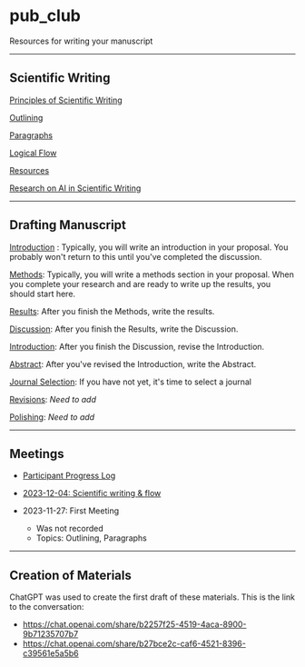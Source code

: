 # pub_club

Resources for writing your manuscript

---

## Scientific Writing

[Principles of Scientific Writing](sci_writing.md)

[Outlining](outlining.md)

[Paragraphs](paragraphs.md)

[Logical Flow](flow.md)

[Resources](resources.md)

[Research on AI in Scientific Writing](https://scholar.google.com/scholar?cites=7953410083180636368&as_sdt=5,44&sciodt=0,44&hl=en)

---

## Drafting Manuscript

[Introduction](introduction.md) : Typically, you will write an introduction in your proposal.  You probably won't return to this until you've completed the discussion.

[Methods](methods.md): Typically, you will write a methods section in your proposal.  When you complete your research and are ready to write up the results, you should start here.

[Results](results.md): After you finish the Methods, write the results.

[Discussion](discussion.md): After you finish the Results, write the Discussion.

[Introduction](introduction.md): After you finish the Discussion, revise the Introduction.

[Abstract](abstract.md): After you've revised the Introduction, write the Abstract.

[Journal Selection](journal_selection.md): If you have not yet, it's time to select a journal

[Revisions](revisions.md): _Need to add_

[Polishing](polishing.md): _Need to add_

---

## Meetings

* [Participant Progress Log](https://tamucc-my.sharepoint.com/:x:/g/personal/chris_bird_tamucc_edu/EcjcFeutHWBGru24mWxlrk4BXKBLkHg-C5ubW2bI7ocXBw?e=6wobH8)

* [2023-12-04: Scientific writing & flow](https://tamucc.zoom.us/rec/share/5Afl6vP06zM3zjZDh5sH2ngYVXKoH5EIfSEjR_gZzN71DuVM4szwTuHE-r6k1hn4.pkFM3hqB__-shLww?startTime=1701713067000)

* 2023-11-27: First Meeting
  * Was not recorded
  * Topics: Outlining, Paragraphs

---

## Creation of Materials

ChatGPT was used to create the first draft of these materials.  This is the link to the conversation: 
* https://chat.openai.com/share/b2257f25-4519-4aca-8900-9b71235707b7
* https://chat.openai.com/share/b27bce2c-caf6-4521-8396-c39561e5a5b6
